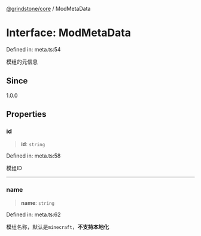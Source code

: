 [@grindstone/core](../globals.md) / ModMetaData

# Interface: ModMetaData

Defined in: meta.ts:54

模组的元信息

## Since

1.0.0

## Properties

### id

> **id**: `string`

Defined in: meta.ts:58

模组ID

***

### name

> **name**: `string`

Defined in: meta.ts:62

模组名称，默认是`minecraft`，**不支持本地化**
